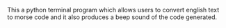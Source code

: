 This a python terminal program which allows users to convert english text to morse code and it also produces a beep sound of the code generated.